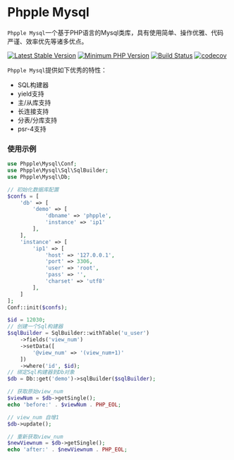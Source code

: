 Phpple Mysql
=============

`Phpple Mysql`一个基于PHP语言的Mysql类库，具有使用简单、操作优雅、代码严谨、效率优先等诸多优点。

[![Latest Stable Version](https://img.shields.io/packagist/v/phpunit/phpunit.svg?style=flat-square)](https://packagist.org/packages/phpple/mysql)
[![Minimum PHP Version](https://img.shields.io/badge/php-%3E%3D%207.0-8892BF.svg?style=flat-square)](https://php.net/)
[![Build Status](https://img.shields.io/travis/phpple/mysql/master.svg?style=flat-square)](https://travis-ci.org/phpple/mysql)
[![codecov](https://codecov.io/gh/phpple/mysql/branch/master/graph/badge.svg)](https://codecov.io/gh/phpple/mysql)


`Phpple Mysql`提供如下优秀的特性：

* SQL构建器
* yield支持
* 主/从库支持
* 长连接支持
* 分表/分库支持
* psr-4支持

### 使用示例

```php
use Phpple\Mysql\Conf;
use Phpple\Mysql\Sql\SqlBuilder;
use Phpple\Mysql\Db;

// 初始化数据库配置
$confs = [
    'db' => [
        'demo' => [
            'dbname' => 'phpple',
            'instance' => 'ip1'
        ],
    ],
    'instance' => [
        'ip1' => [
            'host' => '127.0.0.1',
            'port' => 3306,
            'user' => 'root',
            'pass' => '',
            'charset' => 'utf8'
        ],
    ]
];
Conf::init($confs);

$id = 12030;
// 创建一个Sql构建器
$sqlBuilder = SqlBuilder::withTable('u_user')
    ->fields('view_num')
    ->setData([
        '@view_num' => '(view_num+1)'
    ])
    ->where('id', $id);
// 绑定Sql构建器到Db对象
$db = Db::get('demo')->sqlBuilder($sqlBuilder);

// 获取原始view_num
$viewNum = $db->getSingle();
echo 'before:' . $viewNum . PHP_EOL;

// view_num 自增1
$db->update();

// 重新获取view_num
$newViewnum = $db->getSingle();
echo 'after:' . $newViewnum . PHP_EOL;
```
